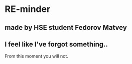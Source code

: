 # RE-minder
## made by HSE student Fedorov Matvey

## I feel like I've forgot something..
From this moment you will not.